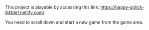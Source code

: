 This project is playable by accessing this link:
https://happy-golick-64fdef.netlify.com/

You need to scroll down and start a new game from the game area. 
